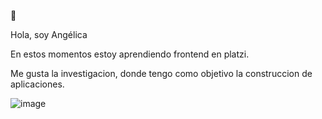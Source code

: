 👯

Hola, soy Angélica

En estos momentos estoy aprendiendo frontend en platzi.

Me gusta la investigacion, donde tengo como objetivo la construccion de aplicaciones.

 ![image](https://682430.smushcdn.com/1763018/wp-content/uploads/2017/09/logotipo-evolucion-videojuegos-pong-nolan-bushnell-atari.gif?lossy=1&strip=1&webp=1)
